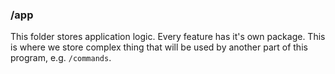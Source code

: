 ### /app

This folder stores application logic. Every feature has it's own package. This is where we store complex thing that will be used by another part of this program, e.g. `/commands`.
